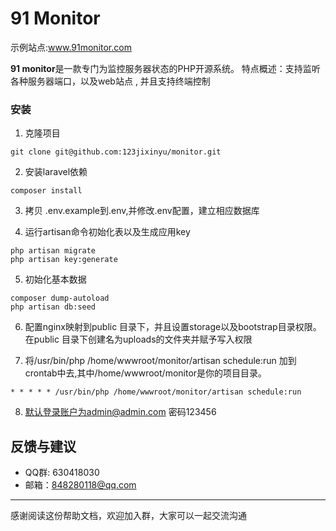 # 91 Monitor
示例站点:www.91monitor.com

**91 monitor**是一款专门为监控服务器状态的PHP开源系统。
特点概述：支持监听各种服务器端口，以及web站点 , 并且支持终端控制

### 安装
1. 克隆项目
>
`
git clone git@github.com:123jixinyu/monitor.git
`
>
2. 安装laravel依赖
>
`
composer install
`
>
3. 拷贝 .env.example到.env,并修改.env配置，建立相应数据库
>
4. 运行artisan命令初始化表以及生成应用key
>
`
php artisan migrate
`
<br/>
`
php artisan key:generate
`
>
5. 初始化基本数据
>
`
composer dump-autoload
`
<br/>
`
php artisan db:seed
`
>
6. 配置nginx映射到public 目录下，并且设置storage以及bootstrap目录权限。在public 目录下创建名为uploads的文件夹并赋予写入权限
>
7. 将/usr/bin/php /home/wwwroot/monitor/artisan schedule:run 加到crontab中去,其中/home/wwwroot/monitor是你的项目目录。
>
`* * * * * /usr/bin/php /home/wwwroot/monitor/artisan schedule:run`
>
8. 默认登录账户为admin@admin.com 密码123456
>

## 反馈与建议
- QQ群: 630418030
- 邮箱：<848280118@qq.com>

---------
感谢阅读这份帮助文档，欢迎加入群，大家可以一起交流沟通


